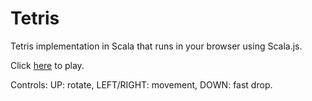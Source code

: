 # Tetris

Tetris implementation in Scala that runs in your browser using Scala.js.

Click [here](http://htmlpreview.github.io/?https://github.com/AhmadIssa0/Tetris/blob/master/index.html) to play.

Controls: UP: rotate, LEFT/RIGHT: movement, DOWN: fast drop.
